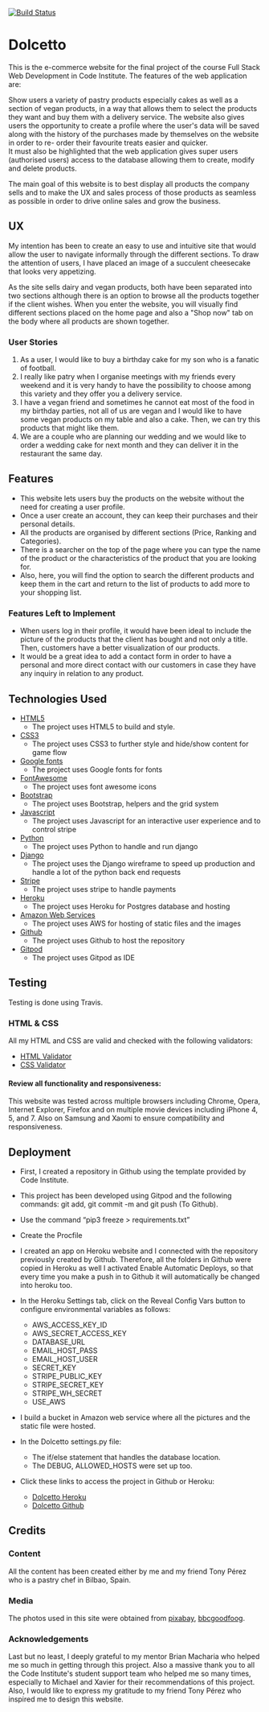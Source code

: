 [![Build Status](https://travis-ci.org/EricGaona/dolcetto.svg?branch=master)](https://travis-ci.org/EricGaona/dolcetto)

# Dolcetto

This is the e-commerce website for the final project of the course Full Stack Web Development in Code Institute. The features of the web application are:

Show users a variety of pastry products especially cakes as well as a section of vegan products, in a way that allows them to select the products they want
and buy them with a delivery service.
The website also gives users the opportunity to create a profile where the user's data will be saved along with the history of the purchases made by
themselves on the website in order to re- order their favourite treats easier and quicker.  
It must also be highlighted that the web application gives super users (authorised users) access to the database allowing them to create, modify and
delete products.

The main goal of this website is to best display all products the company sells and to make the UX and sales process of those products as seamless as
possible in order to drive online sales and grow the business.

## UX

My intention has been to create an easy to use and intuitive site that would allow the user to navigate informally through the different sections.
To draw the attention of users, I have placed an image of a succulent cheesecake that looks very appetizing.

As the site sells dairy and vegan products, both have been separated into two sections although there is an option to browse all the products together
if the client wishes. When you enter the website, you will visually find different sections placed on the home page and also a "Shop now" tab on the
body where all products are shown together.

### User Stories

1. As a user, I would like to buy a birthday cake for my son who is a fanatic of football.
2. I really like patry when I organise meetings with my friends every weekend and it is very handy to have the possibility to choose among this variety
   and they offer you a delivery service.
3. I have a vegan friend and sometimes he cannot eat most of the food in my birthday parties, not all of us are vegan and I would like to have some vegan
   products on my table and also a cake. Then, we can try this products that might like them.
4. We are a couple who are planning our wedding and we would like to order a wedding cake for next month and they can deliver it in the restaurant the same day.

## Features

- This website lets users buy the products on the website without the need for creating a user profile.
- Once a user create an account, they can keep their purchases and their personal details.
- All the products are organised by different sections (Price, Ranking and Categories).
- There is a searcher on the top of the page where you can type the name of the product or the characteristics of the product that you are looking for.
- Also, here, you will find the option to search the different products and keep them in the cart and return to the list of products to add more to
  your shopping list.

### Features Left to Implement

- When users log in their profile, it would have been ideal to include the picture of the products that the client has bought and not only a title.
  Then, customers have a better visualization of our products.
- It would be a great idea to add a contact form in order to have a personal and more direct contact with our customers in case they have any inquiry
  in relation to any product.

## Technologies Used

- [HTML5](https://www.w3schools.com/html/)
  - The project uses HTML5 to build and style.
- [CSS3](https://developer.mozilla.org/es/docs/Archive/CSS3)
  - The project uses CSS3 to further style and hide/show content for game flow
- [Google fonts](https://fonts.google.com/)
  - The project uses Google fonts for fonts
- [FontAwesome](https://fontawesome.com/)
  - The project uses font awesome icons
- [Bootstrap](https://getbootstrap.com/)
  - The project uses Bootstrap, helpers and the grid system
- [Javascript](https://www.w3schools.com/js/)
  - The project uses Javascript for an interactive user experience and to control stripe
- [Python](https://www.python.org/)
  - The project uses Python to handle and run django
- [Django](https://www.djangoproject.com/)
  - The project uses the Django wireframe to speed up production and handle a lot of the python back end requests
- [Stripe](https://stripe.com/es-ie)
  - The project uses stripe to handle payments
- [Heroku](https://www.heroku.com/)
  - The project uses Heroku for Postgres database and hosting
- [Amazon Web Services](https://aws.amazon.com/es/)
  - The project uses AWS for hosting of static files and the images
- [Github](https://github.com/)
  - The project uses Github to host the repository
- [Gitpod](https://www.gitpod.io/)
  - The project uses Gitpod as IDE

## Testing

Testing is done using Travis.

### HTML & CSS

All my HTML and CSS are valid and checked with the following validators:

- [HTML Validator](https://validator.w3.org/)
- [CSS Validator](https://jigsaw.w3.org/css-validator/)

#### Review all functionality and responsiveness:

This website was tested across multiple browsers including Chrome, Opera, Internet Explorer, Firefox and on multiple movie devices including
iPhone 4, 5, and 7. Also on Samsung and Xaomi to ensure compatibility and responsiveness.

## Deployment

- First, I created a repository in Github using the template provided by Code Institute.
- This project has been developed using Gitpod and the following commands: git add, git commit -m and git push (To Github).
- Use the command “pip3 freeze > requirements.txt”
- Create the Procfile
- I created an app on Heroku website and I connected with the repository previously created by Github. Therefore, all the folders in Github were copied in Heroku
  as well I activated Enable Automatic Deploys, so that every time you make a push in to Github it will automatically be changed into heroku too.
- In the Heroku Settings tab, click on the Reveal Config Vars button to configure environmental variables as follows:

  - AWS_ACCESS_KEY_ID <your secret key>
  - AWS_SECRET_ACCESS_KEY <your secret key>
  - DATABASE_URL <your postgres database url>
  - EMAIL_HOST_PASS <your secret key>
  - EMAIL_HOST_USER <your email address>
  - SECRET_KEY <your secret key>
  - STRIPE_PUBLIC_KEY <your Stripe Public key>
  - STRIPE_SECRET_KEY <your Stripe Secret key>
  - STRIPE_WH_SECRET <your Stripe Webhooks key>
  - USE_AWS <True>

- I build a bucket in Amazon web service where all the pictures and the static file were hosted.
- In the Dolcetto settings.py file:

  - The if/else statement that handles the database location.
  - The DEBUG, ALLOWED_HOSTS were set up too.

- Click these links to access the project in Github or Heroku:

  - [Dolcetto Heroku](https://dolcetto.herokuapp.com/)
  - [Dolcetto Github](https://github.com/EricGaona/dolcetto)

## Credits

### Content

All the content has been created either by me and my friend Tony Pérez who is a pastry chef in Bilbao, Spain.

### Media

The photos used in this site were obtained from [pixabay](https://pixabay.com/es/), [bbcgoodfoog](https://www.bbcgoodfood.com/).

### Acknowledgements

Last but no least, I deeply grateful to my mentor Brian Macharia who helped me so much in getting through this project. Also a massive thank you to all the
Code Institute's student support team who helped me so many times, especially to Michael and Xavier for their recommendations of this project.
Also, I would like to express my gratitude to my friend Tony Pérez who inspired me to design this website.
